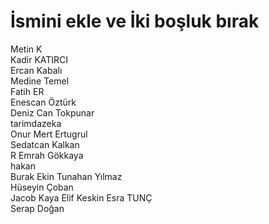 # İsmini ekle ve İki boşluk bırak
Metin K  
Kadir KATIRCI  
Ercan Kabalı  
Medine Temel  
Fatih ER  
Enescan Öztürk  
Deniz Can Tokpunar  
tarimdazeka  
Onur Mert Ertugrul  
Sedatcan Kalkan  
R Emrah Gökkaya  
hakan  
Burak Ekin
Tunahan Yılmaz  
Hüseyin Çoban  
Jacob Kaya
Elif Keskin
Esra TUNÇ  
Serap Doğan
